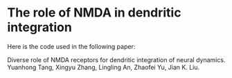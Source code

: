 # The role of NMDA in dendritic integration

Here is the code used in the following paper:

Diverse role of NMDA receptors for dendritic integration of neural dynamics. Yuanhong Tang, Xingyu Zhang, Lingling An, Zhaofei Yu, 
Jian K. Liu.
